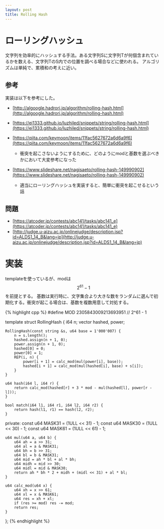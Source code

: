 ```yaml
---
layout: post
title: Rolling Hash
---
```



# ローリングハッシュ
文字列を効率的にハッシュする手法。ある文字列Sに文字列Tが何個含まれているかを数える、文字列TのS内での位置を調べる場合などに使われる。
アルゴリズムは単純で、累積和の考えに近い。

## 参考
実装は以下を参考にした。

- [http://algoogle.hadrori.jp/algorithm/rolling-hash.html](http://algoogle.hadrori.jp/algorithm/rolling-hash.html)
- [https://ei1333.github.io/luzhiled/snippets/string/rolling-hash.html](https://ei1333.github.io/luzhiled/snippets/string/rolling-hash.html)
- [https://qiita.com/keymoon/items/11fac5627672a6d6a9f6](https://qiita.com/keymoon/items/11fac5627672a6d6a9f6)

  - 衝突を起こさないようにするために、どのようにmodと基数を選ぶべきかにおいて大変参考になった
- [https://www.slideshare.net/nagisaeto/rolling-hash-149990902](https://www.slideshare.net/nagisaeto/rolling-hash-149990902)

  - 適当にローリングハッシュを実装すると、簡単に衝突を起こせるという話

## 問題
- [https://atcoder.jp/contests/abc141/tasks/abc141_e](https://atcoder.jp/contests/abc141/tasks/abc141_e)
- [http://judge.u-aizu.ac.jp/onlinejudge/description.jsp?id=ALDS1_14_B&lang=jp](http://judge.u-aizu.ac.jp/onlinejudge/description.jsp?id=ALDS1_14_B&lang=jp)

# 実装
templateを使っているが、modは$$2^{61}-1$$を前提とする。
基数は実行時に、文字集合より大きな数をランダムに選んで初期化する。衝突が起こる場合は、基数を複数用意して対処する。

{% highlight cpp %}
#define MOD 2305843009213693951 // 2^61 - 1

template<u64 mod>
struct RollingHash {
    i64 n;
    vector<u64> hashed, power;

    RollingHash(const string &s, u64 base = 1'000'007) {
        n = s.length();
        hashed.assign(n + 1, 0);
        power.assign(n + 1, 0);
        hashed[0] = 0;
        power[0] = 1;
        REP(i, n) {
            power[i + 1] = calc_mod(mul(power[i], base));
            hashed[i + 1] = calc_mod(mul(hashed[i], base) + s[i]);
        }
    }

    u64 hash(i64 l, i64 r) {
        return calc_mod(hashed[r] + 3 * mod - mul(hashed[l], power[r - l]));
    }

    bool match(i64 l1, i64 r1, i64 l2, i64 r2) {
        return hash(l1, r1) == hash(l2, r2);
    }

private:
    const u64 MASK31 = (1ULL << 31) - 1;
    const u64 MASK30 = (1ULL << 30) - 1;
    const u64 MASK61 = (1ULL << 61) - 1;

    u64 mul(u64 a, u64 b) {
        u64 ah = a >> 31;
        u64 al = a & MASK31;
        u64 bh = b >> 31;
        u64 bl = b & MASK31;
        u64 mid = ah * bl + al * bh;
        u64 midh = mid >> 30;
        u64 midl = mid & MASK30;
        return ah * bh * 2 + midh + (midl << 31) + al * bl;
    }

    u64 calc_mod(u64 x) {
        u64 xh = x >> 61;
        u64 xl = x & MASK61;
        u64 res = xh + xl;
        if (res >= mod) res -= mod;
        return res;
    }
};
{% endhighlight %}